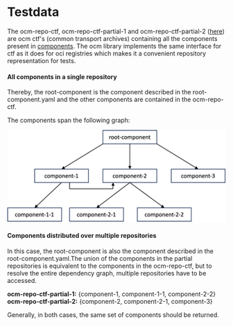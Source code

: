 # Testdata

The ocm-repo-ctf, ocm-repo-ctf-partial-1 and ocm-repo-ctf-partial-2 ([here](./repositories)) are ocm ctf's (common 
transport archives) containing all the components present in [components](./components). The ocm library implements the 
same interface for ctf as it does for oci registries which makes it a convenient repository representation for tests.

#### All components in a single repository
Thereby, the root-component is the component described in the root-component.yaml and the other components are contained
in the ocm-repo-ctf.

The components span the following graph:

![component-graph](graph.png)

#### Components distributed over multiple repositories
In this case, the root-component is also the component described in the root-component.yaml.The union of the 
components in the partial repositories is equivalent to the components in the ocm-repo-ctf, but to resolve the entire 
dependency graph, multiple repositories have to be accessed.

**ocm-repo-ctf-partial-1:** {component-1, component-1-1, component-2-2}  
**ocm-repo-ctf-partial-2:** {component-2, component-2-1, component-3}

Generally, in both cases, the same set of components should be returned.

